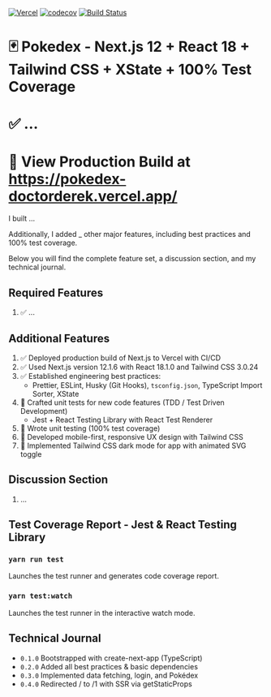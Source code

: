 [![Vercel](https://therealsujitk-vercel-badge.vercel.app/?app=pokedex-doctorderek)](https://pokedex-doctorderek.vercel.app/) [![codecov](https://codecov.io/gh/DoctorDerek/pokedex/branch/main/graph/badge.svg?token=3gfQ4azgws)](https://codecov.io/gh/DoctorDerek/pokedex) [![Build Status](https://app.travis-ci.com/DoctorDerek/pokedex.svg?branch=main)](https://app.travis-ci.com/DoctorDerek/pokedex)

# 🃏 Pokedex - Next.js 12 + React 18 + Tailwind CSS + XState + 100% Test Coverage

# ✅ ...

# 👀 View Production Build at https://pokedex-doctorderek.vercel.app/

I built ...

Additionally, I added \_ other major features, including best practices and 100% test coverage.

Below you will find the complete feature set, a discussion section, and my technical journal.

## Required Features

1. ✅ ...

## Additional Features

1. ✅ Deployed production build of Next.js to Vercel with CI/CD
2. ✅ Used Next.js version 12.1.6 with React 18.1.0 and Tailwind CSS 3.0.24
3. ✅ Established engineering best practices:
   - Prettier, ESLint, Husky (Git Hooks), `tsconfig.json`, TypeScript Import Sorter, XState
4. 🌠 Crafted unit tests for new code features (TDD / Test Driven Development)
   - Jest + React Testing Library with React Test Renderer
5. 🌠 Wrote unit testing (100% test coverage)
6. 🌠 Developed mobile-first, responsive UX design with Tailwind CSS
7. 🌠 Implemented Tailwind CSS dark mode for app with animated SVG toggle

## Discussion Section

1. ...

## Test Coverage Report - Jest & React Testing Library

### `yarn run test`

Launches the test runner and generates code coverage report.

### `yarn test:watch`

Launches the test runner in the interactive watch mode.

## Technical Journal

- `0.1.0` Bootstrapped with create-next-app (TypeScript)
- `0.2.0` Added all best practices & basic dependencies
- `0.3.0` Implemented data fetching, login, and Pokédex
- `0.4.0` Redirected / to /1 with SSR via getStaticProps
